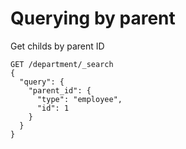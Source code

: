 # Querying by parent

Get childs by parent ID

```
GET /department/_search
{
  "query": {
    "parent_id": {
      "type": "employee",
      "id": 1
    }
  }
}
```